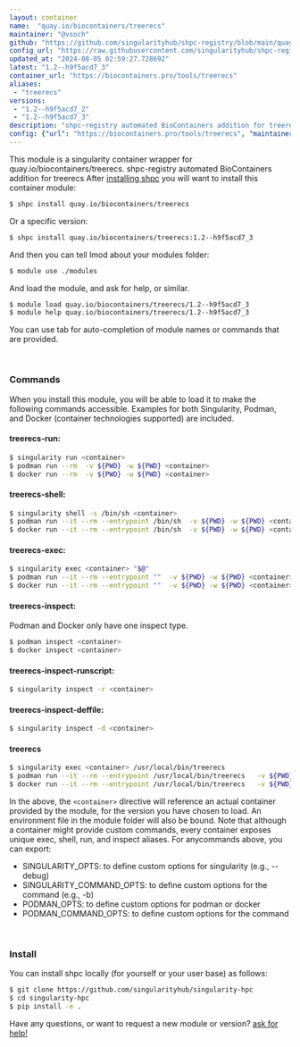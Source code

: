 ```yaml
---
layout: container
name:  "quay.io/biocontainers/treerecs"
maintainer: "@vsoch"
github: "https://github.com/singularityhub/shpc-registry/blob/main/quay.io/biocontainers/treerecs/container.yaml"
config_url: "https://raw.githubusercontent.com/singularityhub/shpc-registry/main/quay.io/biocontainers/treerecs/container.yaml"
updated_at: "2024-08-05 02:59:27.728692"
latest: "1.2--h9f5acd7_3"
container_url: "https://biocontainers.pro/tools/treerecs"
aliases:
 - "treerecs"
versions:
 - "1.2--h9f5acd7_2"
 - "1.2--h9f5acd7_3"
description: "shpc-registry automated BioContainers addition for treerecs"
config: {"url": "https://biocontainers.pro/tools/treerecs", "maintainer": "@vsoch", "description": "shpc-registry automated BioContainers addition for treerecs", "latest": {"1.2--h9f5acd7_3": "sha256:5124bfda9d4b484ad41ba826d4edd985899ca4a2b3b9629de81d83edbbaaad29"}, "tags": {"1.2--h9f5acd7_2": "sha256:b87f210730d7e2c501fbb84d72030402de4e0a26477f138035a3bc54d44be1b3", "1.2--h9f5acd7_3": "sha256:5124bfda9d4b484ad41ba826d4edd985899ca4a2b3b9629de81d83edbbaaad29"}, "docker": "quay.io/biocontainers/treerecs", "aliases": {"treerecs": "/usr/local/bin/treerecs"}}
---
```


This module is a singularity container wrapper for quay.io/biocontainers/treerecs.
shpc-registry automated BioContainers addition for treerecs
After [installing shpc](#install) you will want to install this container module:


```bash
$ shpc install quay.io/biocontainers/treerecs
```

Or a specific version:

```bash
$ shpc install quay.io/biocontainers/treerecs:1.2--h9f5acd7_3
```

And then you can tell lmod about your modules folder:

```bash
$ module use ./modules
```

And load the module, and ask for help, or similar.

```bash
$ module load quay.io/biocontainers/treerecs/1.2--h9f5acd7_3
$ module help quay.io/biocontainers/treerecs/1.2--h9f5acd7_3
```

You can use tab for auto-completion of module names or commands that are provided.

<br>

### Commands

When you install this module, you will be able to load it to make the following commands accessible.
Examples for both Singularity, Podman, and Docker (container technologies supported) are included.

#### treerecs-run:

```bash
$ singularity run <container>
$ podman run --rm  -v ${PWD} -w ${PWD} <container>
$ docker run --rm  -v ${PWD} -w ${PWD} <container>
```

#### treerecs-shell:

```bash
$ singularity shell -s /bin/sh <container>
$ podman run --it --rm --entrypoint /bin/sh  -v ${PWD} -w ${PWD} <container>
$ docker run --it --rm --entrypoint /bin/sh  -v ${PWD} -w ${PWD} <container>
```

#### treerecs-exec:

```bash
$ singularity exec <container> "$@"
$ podman run --it --rm --entrypoint ""  -v ${PWD} -w ${PWD} <container> "$@"
$ docker run --it --rm --entrypoint ""  -v ${PWD} -w ${PWD} <container> "$@"
```

#### treerecs-inspect:

Podman and Docker only have one inspect type.

```bash
$ podman inspect <container>
$ docker inspect <container>
```

#### treerecs-inspect-runscript:

```bash
$ singularity inspect -r <container>
```

#### treerecs-inspect-deffile:

```bash
$ singularity inspect -d <container>
```


#### treerecs

```bash
$ singularity exec <container> /usr/local/bin/treerecs
$ podman run --it --rm --entrypoint /usr/local/bin/treerecs   -v ${PWD} -w ${PWD} <container> -c " $@"
$ docker run --it --rm --entrypoint /usr/local/bin/treerecs   -v ${PWD} -w ${PWD} <container> -c " $@"
```



In the above, the `<container>` directive will reference an actual container provided
by the module, for the version you have chosen to load. An environment file in the
module folder will also be bound. Note that although a container
might provide custom commands, every container exposes unique exec, shell, run, and
inspect aliases. For anycommands above, you can export:

 - SINGULARITY_OPTS: to define custom options for singularity (e.g., --debug)
 - SINGULARITY_COMMAND_OPTS: to define custom options for the command (e.g., -b)
 - PODMAN_OPTS: to define custom options for podman or docker
 - PODMAN_COMMAND_OPTS: to define custom options for the command

<br>

### Install

You can install shpc locally (for yourself or your user base) as follows:

```bash
$ git clone https://github.com/singularityhub/singularity-hpc
$ cd singularity-hpc
$ pip install -e .
```

Have any questions, or want to request a new module or version? [ask for help!](https://github.com/singularityhub/singularity-hpc/issues)